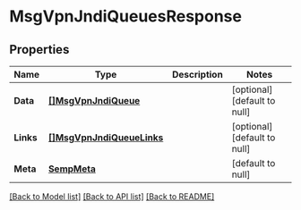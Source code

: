 # MsgVpnJndiQueuesResponse

## Properties
Name | Type | Description | Notes
------------ | ------------- | ------------- | -------------
**Data** | [**[]MsgVpnJndiQueue**](MsgVpnJndiQueue.md) |  | [optional] [default to null]
**Links** | [**[]MsgVpnJndiQueueLinks**](MsgVpnJndiQueueLinks.md) |  | [optional] [default to null]
**Meta** | [**SempMeta**](SempMeta.md) |  | [default to null]

[[Back to Model list]](../README.md#documentation-for-models) [[Back to API list]](../README.md#documentation-for-api-endpoints) [[Back to README]](../README.md)


